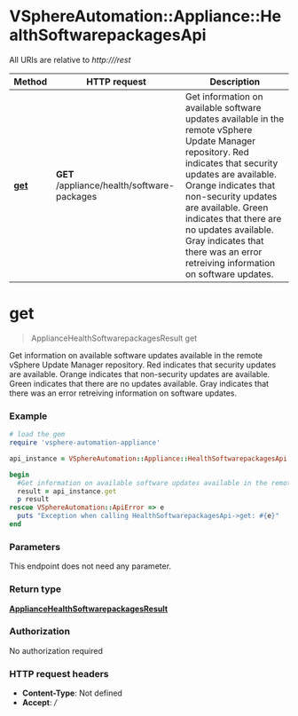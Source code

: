 # VSphereAutomation::Appliance::HealthSoftwarepackagesApi

All URIs are relative to *http:///rest*

Method | HTTP request | Description
------------- | ------------- | -------------
[**get**](HealthSoftwarepackagesApi.md#get) | **GET** /appliance/health/software-packages | Get information on available software updates available in the remote vSphere Update Manager repository. Red indicates that security updates are available. Orange indicates that non-security updates are available. Green indicates that there are no updates available. Gray indicates that there was an error retreiving information on software updates.


# **get**
> ApplianceHealthSoftwarepackagesResult get

Get information on available software updates available in the remote vSphere Update Manager repository. Red indicates that security updates are available. Orange indicates that non-security updates are available. Green indicates that there are no updates available. Gray indicates that there was an error retreiving information on software updates.

### Example
```ruby
# load the gem
require 'vsphere-automation-appliance'

api_instance = VSphereAutomation::Appliance::HealthSoftwarepackagesApi.new

begin
  #Get information on available software updates available in the remote vSphere Update Manager repository. Red indicates that security updates are available. Orange indicates that non-security updates are available. Green indicates that there are no updates available. Gray indicates that there was an error retreiving information on software updates.
  result = api_instance.get
  p result
rescue VSphereAutomation::ApiError => e
  puts "Exception when calling HealthSoftwarepackagesApi->get: #{e}"
end
```

### Parameters
This endpoint does not need any parameter.

### Return type

[**ApplianceHealthSoftwarepackagesResult**](ApplianceHealthSoftwarepackagesResult.md)

### Authorization

No authorization required

### HTTP request headers

 - **Content-Type**: Not defined
 - **Accept**: */*



